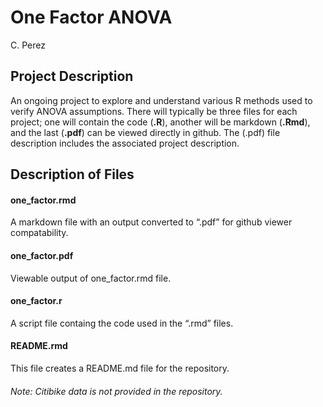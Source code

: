 One Factor ANOVA
================
C. Perez

## Project Description

An ongoing project to explore and understand various R methods used to
verify ANOVA assumptions. There will typically be three files for each
project; one will contain the code (**.R**), another will be markdown
(**.Rmd**), and the last (**.pdf**) can be viewed directly in github.
The (.pdf) file description includes the associated project description.
 

## Description of Files

#### one\_factor.rmd

A markdown file with an output converted to “.pdf” for github viewer
compatability.

#### one\_factor.pdf

Viewable output of one\_factor.rmd file.

#### one\_factor.r

A script file containg the code used in the “.rmd” files.

#### README.rmd

This file creates a README.md file for the repository.

###### Note: Citibike data is not provided in the repository.
